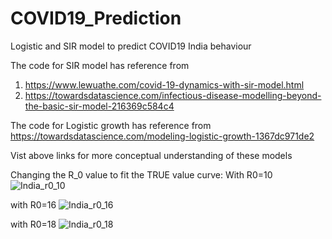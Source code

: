 # COVID19_Prediction
Logistic and SIR model to predict COVID19 India behaviour

The code for SIR model has reference from
1. https://www.lewuathe.com/covid-19-dynamics-with-sir-model.html
2. https://towardsdatascience.com/infectious-disease-modelling-beyond-the-basic-sir-model-216369c584c4

The code for Logistic growth has reference from 
https://towardsdatascience.com/modeling-logistic-growth-1367dc971de2

Vist above links for more conceptual understanding of these models

Changing the R_0 value to fit the TRUE value curve:
With R0=10
![India_r0_10](https://user-images.githubusercontent.com/13981600/82125740-bb99ed00-97c5-11ea-90fd-956cbcbe9b92.png)

with R0=16
![India_r0_16](https://user-images.githubusercontent.com/13981600/82125753-c785af00-97c5-11ea-8310-3fec7c84254d.png)

with R0=18
![India_r0_18](https://user-images.githubusercontent.com/13981600/82125759-cce2f980-97c5-11ea-9388-7a77a329b5ac.png)
